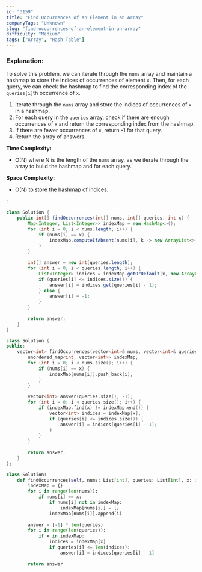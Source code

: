 ```yaml
---
id: "3159"
title: "Find Occurrences of an Element in an Array"
companyTags: "Unknown"
slug: "find-occurrences-of-an-element-in-an-array"
difficulty: "Medium"
tags: ["Array", "Hash Table"]
---
```


### Explanation:
To solve this problem, we can iterate through the `nums` array and maintain a hashmap to store the indices of occurrences of element `x`. Then, for each query, we can check the hashmap to find the corresponding index of the `queries[i]`th occurrence of `x`.

1. Iterate through the `nums` array and store the indices of occurrences of `x` in a hashmap.
2. For each query in the `queries` array, check if there are enough occurrences of `x` and return the corresponding index from the hashmap.
3. If there are fewer occurrences of `x`, return -1 for that query.
4. Return the array of answers.

**Time Complexity:**  
- O(N) where N is the length of the `nums` array, as we iterate through the array to build the hashmap and for each query.

**Space Complexity:**  
- O(N) to store the hashmap of indices.

:

```java
class Solution {
    public int[] findOccurrences(int[] nums, int[] queries, int x) {
        Map<Integer, List<Integer>> indexMap = new HashMap<>();
        for (int i = 0; i < nums.length; i++) {
            if (nums[i] == x) {
                indexMap.computeIfAbsent(nums[i], k -> new ArrayList<>()).add(i);
            }
        }
        
        int[] answer = new int[queries.length];
        for (int i = 0; i < queries.length; i++) {
            List<Integer> indices = indexMap.getOrDefault(x, new ArrayList<>());
            if (queries[i] <= indices.size()) {
                answer[i] = indices.get(queries[i] - 1);
            } else {
                answer[i] = -1;
            }
        }
        
        return answer;
    }
}
```

```cpp
class Solution {
public:
    vector<int> findOccurrences(vector<int>& nums, vector<int>& queries, int x) {
        unordered_map<int, vector<int>> indexMap;
        for (int i = 0; i < nums.size(); i++) {
            if (nums[i] == x) {
                indexMap[nums[i]].push_back(i);
            }
        }
        
        vector<int> answer(queries.size(), -1);
        for (int i = 0; i < queries.size(); i++) {
            if (indexMap.find(x) != indexMap.end()) {
                vector<int> indices = indexMap[x];
                if (queries[i] <= indices.size()) {
                    answer[i] = indices[queries[i] - 1];
                }
            }
        }
        
        return answer;
    }
};
```

```python
class Solution:
    def findOccurrences(self, nums: List[int], queries: List[int], x: int) -> List[int]:
        indexMap = {}
        for i in range(len(nums)):
            if nums[i] == x:
                if nums[i] not in indexMap:
                    indexMap[nums[i]] = []
                indexMap[nums[i]].append(i)
        
        answer = [-1] * len(queries)
        for i in range(len(queries)):
            if x in indexMap:
                indices = indexMap[x]
                if queries[i] <= len(indices):
                    answer[i] = indices[queries[i] - 1]
        
        return answer
```